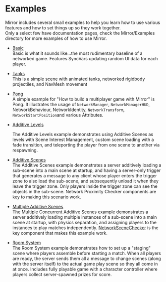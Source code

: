 # Examples

Mirror includes several small examples to help you learn how to use various features and how to set things up so they work together.\
Only a select few have documentation pages, check the Mirror/Examples directory for more examples of how to use Mirror.

* [Basic](basic.md)\
  &#x20;Basic is what it sounds like...the most rudimentary baseline of a networked game. Features SyncVars updating random UI data for each player.
* [Tanks](tanks.md)\
  &#x20;This is a simple scene with animated tanks, networked rigidbody projectiles, and NavMesh movement
* [Pong](pong.md)\
  &#x20;A simple example for "How to build a multiplayer game with Mirror" is Pong. It illustrates the usage of `NetworkManager`, `NetworkManagerHUD`, NetworkBehaviour, NetworkIdentity, `NetworkTransform`, `NetworkStartPosition`and various Attributes.
*   [Additive Levels](additive-levels.md)

    &#x20;The Additive Levels example demonstrates using Additive Scenes as levels with Scene Interest Management, custom scene loading with a fade transition, and teleporting the player from one scene to another via respawning.
* [Additive Scenes](additive-scenes.md)\
  &#x20;The Additive Scenes example demonstrates a server additively loading a sub-scene into a main scene at startup, and having a server-only trigger that generates a message to any client whose player enters the trigger zone to also load the sub-scene, and subsequently unload it when they leave the trigger zone. Only players inside the trigger zone can see the objects in the sub-scene. Network Proximity Checker components are key to making this scenario work.
* [Multiple Additive Scenes](multiple-additive-scenes.md)\
  &#x20;The Multiple Concurrent Additive Scenes example demonstrates a server additively loading multiple instances of a sub-scene into a main scene at startup, with physics separation, and assigning players to the instances to play matches independently. [NetworkSceneChecker](../components/deprecated/network-scene-checker.md) is the key component that makes this example work.
* [Room System](room.md)\
  &#x20;The Room System example demonstrates how to set up a "staging" scene where players assemble before starting a match. When all players are ready, the server sends them all a message to change scenes (along with the server itself) to the actual game play scene so they all come in at once. Includes fully playable game with a character controller where players collect server-spawned prizes for score.
